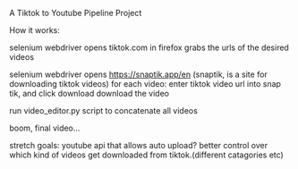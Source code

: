A Tiktok to Youtube Pipeline Project

How it works:

selenium webdriver opens tiktok.com in firefox
grabs the urls of the desired videos

selenium webdriver opens https://snaptik.app/en (snaptik, is a site for downloading tiktok videos)
for each video:
enter tiktok video url into snap tik, and click download
download the video


run video_editor.py script to concatenate all videos

boom, final video...


stretch goals:
youtube api that allows auto upload?
better control over which kind of videos get downloaded from tiktok.(different catagories etc)
